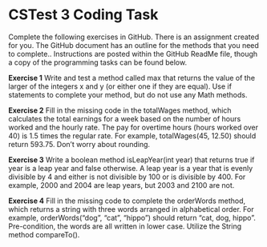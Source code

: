 # CSTest 3 Coding Task

Complete the following exercises in GitHub. There is an assignment created for you.
The GitHub document has an outline for the methods that you need to complete..
Instructions are posted within the GitHub ReadMe file, though a copy of the programming tasks can be found below.

**Exercise 1**
Write and test a method called max that returns the value of the larger of the integers x and y (or either one if they are equal). Use if statements to complete your method, but do not use any Math methods.


**Exercise 2**
Fill in the missing code in the totalWages method, which calculates the total earnings for a week based on the number of hours worked and the hourly rate. The pay for overtime hours (hours worked over 40) is 1.5 times the regular rate. For example, totalWages(45, 12.50) should return 593.75. Don’t worry about rounding.


**Exercise 3**
Write a boolean method isLeapYear(int year) that returns true if year is a leap year and false otherwise. A leap year is a year that is evenly divisible by 4 and either is not divisible by 100 or is divisible by 400. For example, 2000 and 2004 are leap years, but 2003 and 2100 are not.


**Exercise 4**
Fill in the missing code to complete the orderWords method, which returns a string with three words arranged in alphabetical order. For example, orderWords(“dog”, “cat”, “hippo”) should return “cat, dog, hippo”.  Pre-condition, the words are all written in lower case. Utilize the String method compareTo().
